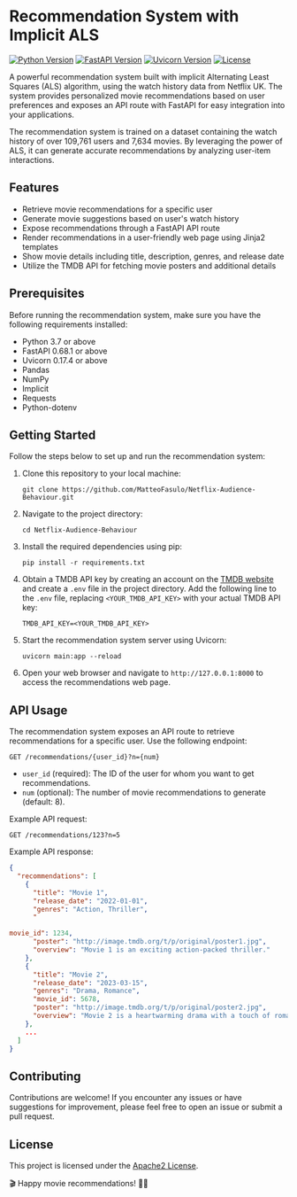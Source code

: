 # Recommendation System with Implicit ALS

[![Python Version](https://img.shields.io/badge/python-3.7%2B-blue)](https://www.python.org/downloads/release/python-370/)
[![FastAPI Version](https://img.shields.io/badge/fastapi-0.68.1-green)](https://fastapi.tiangolo.com/)
[![Uvicorn Version](https://img.shields.io/badge/uvicorn-0.17.4-yellow)](https://www.uvicorn.org/)
[![License](https://img.shields.io/badge/license-MIT-blue.svg)](https://opensource.org/licenses/MIT)

A powerful recommendation system built with implicit Alternating Least Squares (ALS) algorithm, using the watch history data from Netflix UK. The system provides personalized movie recommendations based on user preferences and exposes an API route with FastAPI for easy integration into your applications.

The recommendation system is trained on a dataset containing the watch history of over 109,761 users and 7,634 movies. By leveraging the power of ALS, it can generate accurate recommendations by analyzing user-item interactions.

## Features

- Retrieve movie recommendations for a specific user
- Generate movie suggestions based on user's watch history
- Expose recommendations through a FastAPI API route
- Render recommendations in a user-friendly web page using Jinja2 templates
- Show movie details including title, description, genres, and release date
- Utilize the TMDB API for fetching movie posters and additional details

## Prerequisites

Before running the recommendation system, make sure you have the following requirements installed:

- Python 3.7 or above
- FastAPI 0.68.1 or above
- Uvicorn 0.17.4 or above
- Pandas
- NumPy
- Implicit
- Requests
- Python-dotenv

## Getting Started

Follow the steps below to set up and run the recommendation system:

1. Clone this repository to your local machine:

   ```shell
   git clone https://github.com/MatteoFasulo/Netflix-Audience-Behaviour.git
   ```

2. Navigate to the project directory:

   ```shell
   cd Netflix-Audience-Behaviour
   ```

3. Install the required dependencies using pip:

   ```shell
   pip install -r requirements.txt
   ```

4. Obtain a TMDB API key by creating an account on the [TMDB website](https://www.themoviedb.org/) and create a `.env` file in the project directory. Add the following line to the `.env` file, replacing `<YOUR_TMDB_API_KEY>` with your actual TMDB API key:

   ```text
   TMDB_API_KEY=<YOUR_TMDB_API_KEY>
   ```

5. Start the recommendation system server using Uvicorn:

   ```shell
   uvicorn main:app --reload
   ```

6. Open your web browser and navigate to `http://127.0.0.1:8000` to access the recommendations web page.

## API Usage

The recommendation system exposes an API route to retrieve recommendations for a specific user. Use the following endpoint:

```
GET /recommendations/{user_id}?n={num}
```

- `user_id` (required): The ID of the user for whom you want to get recommendations.
- `num` (optional): The number of movie recommendations to generate (default: 8).

Example API request:

```
GET /recommendations/123?n=5
```

Example API response:

```json
{
  "recommendations": [
    {
      "title": "Movie 1",
      "release_date": "2022-01-01",
      "genres": "Action, Thriller",
      "

movie_id": 1234,
      "poster": "http://image.tmdb.org/t/p/original/poster1.jpg",
      "overview": "Movie 1 is an exciting action-packed thriller."
    },
    {
      "title": "Movie 2",
      "release_date": "2023-03-15",
      "genres": "Drama, Romance",
      "movie_id": 5678,
      "poster": "http://image.tmdb.org/t/p/original/poster2.jpg",
      "overview": "Movie 2 is a heartwarming drama with a touch of romance."
    },
    ...
  ]
}
```

## Contributing

Contributions are welcome! If you encounter any issues or have suggestions for improvement, please feel free to open an issue or submit a pull request.

## License

This project is licensed under the [Apache2 License](LICENSE).

🎬 Happy movie recommendations! 🍿🎉